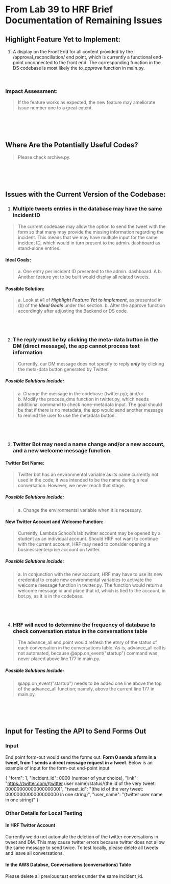 
# From Lab 39 to HRF Brief Documentation of Remaining Issues

## Highlight Feature Yet to Implement:

1.	A display on the Front End for all content provided by the /approval_reconciliation/ end point, which is currently a functional end-point unconnected to the front end. The corresponding function in the DS codebase is most likely the *to_approve* function in main.py. 
<br>

### Impact Assessment: 
> If the feature works as expected, the new feature may ameliorate issue number one to a great extent. 
</br>
</br>
</br>

## Where Are the Potentially Useful Codes?
> Please check archive.py.
</br>
</br>
</br>

## Issues with the Current Version of the Codebase:
1. ### Multiple tweets entries in the database may have the same incident ID
> The current codebase may allow the option to send the tweet with the form so that many may provide the missing information regarding the incident. This means that we may have multiple input for the same incident ID, which would in turn present to the admin. dashboard as stand-alone entries. 

#### Ideal Goals: 
> a.	One entry per incident ID presented to the admin. dashboard. A
> b.  Another feature yet to be built would display all related tweets. 

#### Possible Solution: 
> a.	Look at #1 of ***Highlight Feature Yet to Implement***, as presented in (b) of the ***Ideal Goals*** under this section. 
> b.	Alter the approve function accordingly after adjusting the Backend or DS code.
</br>
</br>

2. ### The reply must be by clicking the meta-data button in the DM (direct message), the app cannot process text information
> Currently, our DM message does not specify to reply ***only*** by clicking the meta-data button generated by Twitter. 

##### Possible Solutions Include: 
> a. Change the message in the codebase (twitter.py); and/or  
> b. Modify the process_dms function in twitter.py, which needs additional command to check none-metadata input. The goal should be that if there is no metadata, the app would send another message to remind the user to use the metadata button. 
</br>
</br>

3. ### Twitter Bot may need a name change and/or a new account, and a new welcome message function. 
#### Twitter Bot Name:
> Twitter bot has an environmental variable as its name currently not used in the code; it was intended to be the name during a real conversation. However, we never reach that stage. 
##### Possible Solutions Include: 
> a. Change the environmental variable when it is necessary. 

#### New Twitter Account and Welcome Function: 
> Currently, Lambda School’s lab twitter account may be opened by a student as an individual account. Should HRF not want to continue with the current account, HRF may need to consider opening a business/enterprise account on twitter. 
##### Possible Solutions Include: 
> a. In conjunction with the new account, HRF may have to use its new credential to create new environmental variables to activate the welcome message function in twitter.py. The function would return a welcome message id and place that id, which is tied to the account, in bot.py, as it is in the codebase. 
</br>
</br>

4. ### HRF will need to determine the frequency of database to check conversation status in the conversations table
> The advance_all end point would refresh the etnry of the status of each conversation in the conversations table. As is, advance_all call is not automated, because @app.on_event("startup") command was never placed above line 177 in main.py. 
##### Possible Solutions Include:
> @app.on_event("startup") needs to be added one line above the top of the advance_all function; namely, above the current line 177 in main.py. 
</br>
</br>
</br>

## Input for Testing the API to Send Forms Out
### Input
End point form-out would send the forms out. **Form 0 sends a form in a tweet, from 1 sends a direct message request in a tweet**. Below is an example of input for the form-out end-point input

{
  "form": 1,
  "incident_id": 0000 (number of your choice),
  "link": "https://twitter.com/(twitter user name)/status/(the id of the very tweet: 0000000000000000000)",
  "tweet_id": "(the id of the very tweet: 0000000000000000000 in one string)",
  "user_name": "(twitter user name in one string)"
}

### Other Details for Local Testing 
#### In HRF Twitter Account
Currently we do not automate the deletion of the twitter conversations in tweet and DM. This may cause twitter errors because twitter does not allow the same message to send twice. To test locally, please delete all tweets and leave all conversations.
#### In the AWS Databse, Conversations (conversations) Table
Please delete all previous test entries under the same incident_id.  
 
